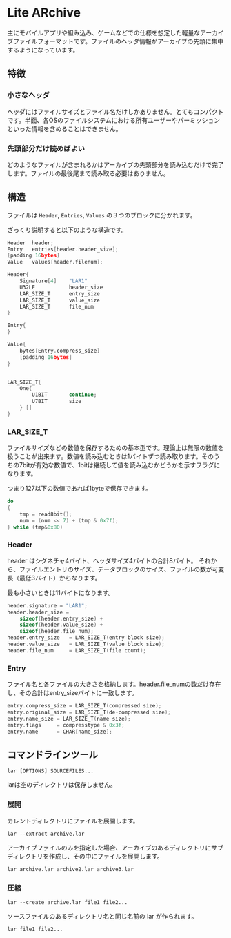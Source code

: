 # Lite ARchive

主にモバイルアプリや組み込み、ゲームなどでの仕様を想定した軽量なアーカイブファイルフォーマットです。ファイルのヘッダ情報がアーカイブの先頭に集中するようになっています。

## 特徴

### 小さなヘッダ

ヘッダにはファイルサイズとファイル名だけしかありません。とてもコンパクトです。半面、各OSのファイルシステムにおける所有ユーザーやパーミッションといった情報を含めることはできません。

### 先頭部分だけ読めばよい

どのようなファイルが含まれるかはアーカイブの先頭部分を読み込むだけで完了します。ファイルの最後尾まで読み取る必要はありません。

## 構造

ファイルは ```Header```, ```Entries```, ```Values``` の３つのブロックに分かれます。

ざっくり説明すると以下のような構造です。

```c++
Header	header;
Entry	entries[header.header_size];
[padding 16bytes]
Value	values[header.filenum];

Header{
	Signature[4]	"LAR1"
	U32LE			header_size
	LAR_SIZE_T		entry_size
	LAR_SIZE_T		value_size
	LAR_SIZE_T		file_num
}

Entry{
}

Value{
	bytes[Entry.compress_size]
	[padding 16bytes]
}


LAR_SIZE_T{
	One{
		U1BIT		continue;
		U7BIT		size
	} []
}

```

### LAR_SIZE_T

ファイルサイズなどの数値を保存するための基本型です。理論上は無限の数値を扱うことが出来ます。数値を読み込むときは1バイトずつ読み取ります。そのうちの7bitが有効な数値で、1bitは継続して値を読み込むかどうかを示すフラグになります。

つまり127以下の数値であれば1byteで保存できます。

```c++
do
{
	tmp = read8bit();
	num = (num << 7) + (tmp & 0x7f);
} while (tmp&0x80)
```


### Header

header はシグネチャ4バイト、ヘッダサイズ4バイトの合計8バイト。
それから、ファイルエントリのサイズ、データブロックのサイズ、ファイルの数が可変長（最低3バイト）からなります。

最も小さいときは11バイトになります。

```c++
header.signature = "LAR1";
header.header_size =
	sizeof(header.entry_size) +
	sizeof(header.value_size) +
	sizeof(header.file_num);
header.entry_size	= LAR_SIZE_T(entry block size);
header.value_size	= LAR_SIZE_T(value block size);
header.file_num		= LAR_SIZE_T(file count);
```

### Entry

ファイル名と各ファイルの大きさを格納します。header.file_numの数だけ存在し、その合計はentry_sizeバイトに一致します。

```c++
entry.compress_size	= LAR_SIZE_T(compressed size);
entry.original_size	= LAR_SIZE_T(de-compressed size);
entry.name_size	= LAR_SIZE_T(name size);
entry.flags		= compresstype & 0x3f;
entry.name		= CHAR[name_size];
```



## コマンドラインツール

```shell
lar [OPTIONS] SOURCEFILES...
```


larは空のディレクトリは保存しません。

### 展開

カレントディレクトリにファイルを展開します。

```shell
lar --extract archive.lar
```

アーカイブファイルのみを指定した場合、アーカイブのあるディレクトリにサブディレクトリを作成し、その中にファイルを展開します。

```shell
lar archive.lar archive2.lar archive3.lar
```

### 圧縮

```shell
lar --create archive.lar file1 file2...
```

ソースファイルのあるディレクトリ名と同じ名前の lar が作られます。

```shell
lar file1 file2...
```

